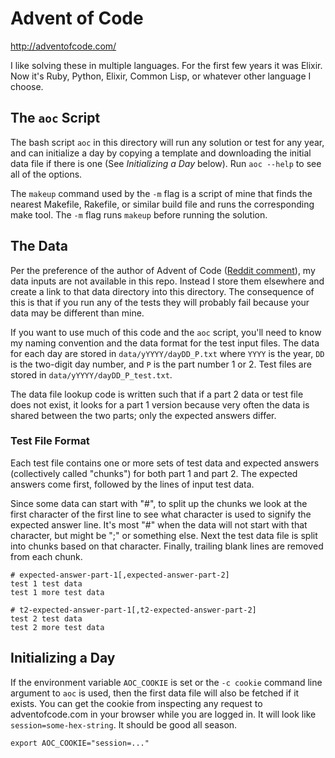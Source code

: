 # Advent of Code

http://adventofcode.com/

I like solving these in multiple languages. For the first few years it was
Elixir. Now it's Ruby, Python, Elixir, Common Lisp, or whatever other
language I choose.

## The `aoc` Script

The bash script `aoc` in this directory will run any solution or test for
any year, and can initialize a day by copying a template and downloading the
initial data file if there is one (See _Initializing a Day_ below). Run `aoc
--help` to see all of the options.

The `makeup` command used by the `-m` flag is a script of mine that finds
the nearest Makefile, Rakefile, or similar build file and runs the
corresponding make tool. The `-m` flag runs `makeup` before running the
solution.

## The Data

Per the preference of the author of Advent of Code
([Reddit comment](https://www.reddit.com/r/adventofcode/comments/7lesj5/is_it_kosher_to_share_puzzle_inputs_and_answers/drlt9am/)),
my data inputs are not available in this repo. Instead I store them
elsewhere and create a link to that data directory into this directory.
The consequence of this is that if you run any of the tests they will
probably fail because your data may be different than mine.

If you want to use much of this code and the `aoc` script, you'll need to
know my naming convention and the data format for the test input files.
The data for each day are stored in `data/yYYYY/dayDD_P.txt` where `YYYY` is
the year, `DD` is the two-digit day number, and `P` is the part number 1 or
2. Test files are stored in `data/yYYYY/dayDD_P_test.txt`.

The data file lookup code is written such that if a part 2 data or test file
does not exist, it looks for a part 1 version because very often the data is
shared between the two parts; only the expected answers differ.

### Test File Format

Each test file contains one or more sets of test data and expected answers
(collectively called "chunks") for both part 1 and part 2. The expected
answers come first, followed by the lines of input test data.

Since some data can start with "#", to split up the chunks we look at the
first character of the first line to see what character is used to signify
the expected answer line. It's most "#" when the data will not start with
that character, but might be ";" or something else. Next the test data file
is split into chunks based on that character. Finally, trailing blank lines
are removed from each chunk.

```
# expected-answer-part-1[,expected-answer-part-2]
test 1 test data
test 1 more test data

# t2-expected-answer-part-1[,t2-expected-answer-part-2]
test 2 test data
test 2 more test data
```

## Initializing a Day

If the environment variable `AOC_COOKIE` is set or the `-c cookie` command
line argument to `aoc` is used, then the first data file will also be
fetched if it exists. You can get the cookie from inspecting any request to
adventofcode.com in your browser while you are logged in. It will look like
`session=some-hex-string`. It should be good all season.

    export AOC_COOKIE="session=..."
